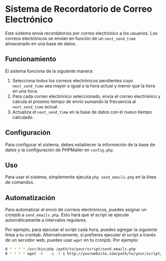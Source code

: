 # Sistema de Recordatorio de Correo Electrónico

Este sistema envía recordatorios por correo electrónico a los usuarios. Los correos electrónicos se envían en función de un `next_send_time` almacenado en una base de datos.

## Funcionamiento

El sistema funciona de la siguiente manera:

1. Selecciona todos los correos electrónicos pendientes cuyo `next_send_time` sea mayor o igual a la hora actual y menor que la hora en una hora.
2. Para cada correo electrónico seleccionado, envía el correo electrónico y calcula el próximo tiempo de envío sumando la frecuencia al `next_send_time` actual.
3. Actualiza el `next_send_time` en la base de datos con el nuevo tiempo calculado.

## Configuración

Para configurar el sistema, debes establecer la información de la base de datos y la configuración de PHPMailer en `config.php`.

## Uso

Para usar el sistema, simplemente ejecuta `php send_emails.php` en la línea de comandos.

## Automatización

Para automatizar el envío de correos electrónicos, puedes asignar un cronjob a `send_emails.php`. Esto hará que el script se ejecute automáticamente a intervalos regulares.

Por ejemplo, para ejecutar el script cada hora, puedes agregar la siguiente línea a tu crontab:
Alternativamente, si prefieres ejecutar el script a través de un servidor web, puedes usar `wget` en tu cronjob. Por ejemplo:

```bash
0 * * * * /usr/bin/php /path/to/your/script/send_emails.php
0 * * * * wget -O - -q -t 1 http://yourwebsite.com/path/to/your/script/send_emails.php